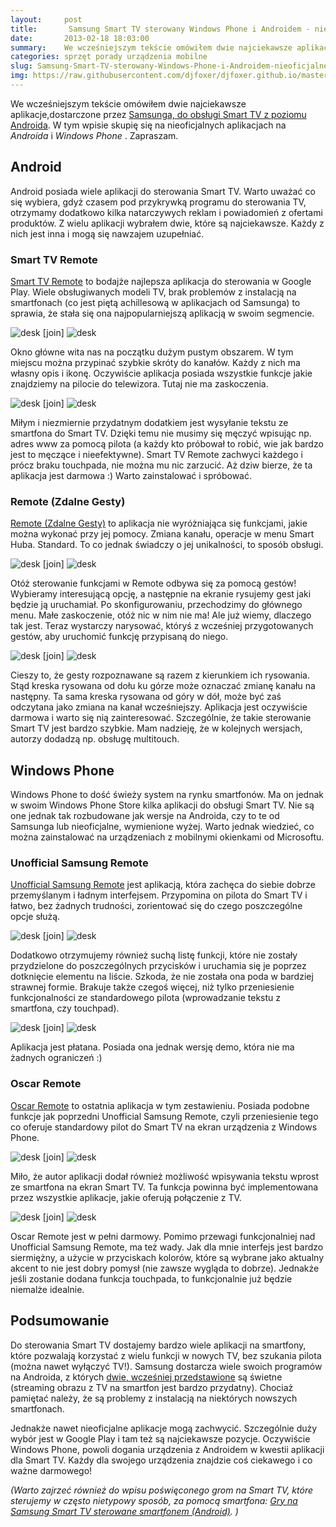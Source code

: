 ```yaml
---
layout:     post
title:       Samsung Smart TV sterowany Windows Phone i Androidem - nieoficjalne aplikacje
date:       2013-02-18 18:03:00
summary:    We wcześniejszym tekście omówiłem dwie najciekawsze aplikacje,dostarczone przez Samsunga, do obsługi Smart TV z poziomu Androida.  W tym wpisie skupię się na nieoficjalnych aplikacjach na Androida i Windows Phone. Zapraszam.AndroidAndroid posiada wiele aplikacji do sterowania Smart TV. Warto uważać co się wybiera, gdyż czasem pod przykrywką programu do sterowania TV, otrzymamy dodatkowo kilka nata...
categories: sprzęt porady urządzenia mobilne
slug: Samsung-Smart-TV-sterowany-Windows-Phone-i-Androidem-nieoficjalne-aplikacje,39299.html
img: https://raw.githubusercontent.com/djfoxer/djfoxer.github.io/master/_img/2013-2-18-_117_/g_-_-x-_-_-_x20130217120256_0.png
---
```




We wcześniejszym tekście omówiłem dwie najciekawsze aplikacje,dostarczone przez [Samsunga, do obsługi Smart TV z poziomu Androida](http://www.dobreprogramy.pl/djfoxer/Samsung-SmartTV-sterowany-Androidem-oficjalne-aplikacje,38716.html).  W tym wpisie skupię się na nieoficjalnych aplikacjach na  *Androida*  i  *Windows Phone* . Zapraszam.



## Android



Android posiada wiele aplikacji do sterowania Smart TV. Warto uważać co się wybiera, gdyż czasem pod przykrywką programu do sterowania TV, otrzymamy dodatkowo kilka natarczywych reklam i powiadomień z ofertami produktów. Z wielu aplikacji wybrałem dwie, które są najciekawsze. Każdy z nich jest inna i mogą się nawzajem uzupełniać.



### Smart TV Remote


[Smart TV Remote](https://play.google.com/store/apps/details?id=com.adi.remote.phone)  to bodajże najlepsza aplikacja do sterowania w Google Play. Wiele obsługiwanych modeli TV, brak problemów z instalacją na smartfonach (co jest piętą achillesową w aplikacjach od Samsunga) to sprawia, że stała się ona najpopularniejszą aplikacją w swoim segmencie. 



![desk](https://raw.githubusercontent.com/djfoxer/djfoxer.github.io/master/_img/2013-2-18-_117_/g_-_-x-_-_-_x20130217120256_0.png)
[join]
![desk](https://raw.githubusercontent.com/djfoxer/djfoxer.github.io/master/_img/2013-2-18-_117_/g_-_-x-_-_-_x20130217120325_0.png)



Okno główne wita nas na początku dużym pustym obszarem. W tym miejscu można przypinać szybkie skróty do kanałów. Każdy z nich ma własny opis i ikonę. Oczywiście aplikacja posiada wszystkie funkcje jakie znajdziemy na pilocie do telewizora. Tutaj nie ma zaskoczenia.



![desk](https://raw.githubusercontent.com/djfoxer/djfoxer.github.io/master/_img/2013-2-18-_117_/g_-_-x-_-_-_x20130217120310_0.png)
[join]
![desk](https://raw.githubusercontent.com/djfoxer/djfoxer.github.io/master/_img/2013-2-18-_117_/g_-_-x-_-_-_x20130217120339_0.png)



Miłym i niezmiernie przydatnym dodatkiem jest wysyłanie tekstu ze smartfona do Smart TV. Dzięki temu nie musimy się męczyć wpisując np. adres www za pomocą pilota (a każdy kto próbował to robić, wie jak bardzo jest to męczące i nieefektywne). Smart TV Remote zachwyci każdego i prócz braku touchpada, nie można mu nic zarzucić. Aż dziw bierze, że ta aplikacja jest darmowa :) Warto zainstalować i spróbować.



### Remote (Zdalne Gesty)



[Remote (Zdalne Gesty)](https://play.google.com/store/apps/details?id=com.andnexus.remote)  to aplikacja nie wyróżniająca się funkcjami, jakie można wykonać przy jej pomocy. Zmiana kanału, operacje w menu Smart Huba. Standard. To co jednak świadczy o jej unikalności, to sposób obsługi. 



![desk](https://raw.githubusercontent.com/djfoxer/djfoxer.github.io/master/_img/2013-2-18-_117_/g_-_-x-_-_-_x20130217120127_0.png)
[join]
![desk](https://raw.githubusercontent.com/djfoxer/djfoxer.github.io/master/_img/2013-2-18-_117_/g_-_-x-_-_-_x20130217120133_0.png)



Otóż sterowanie funkcjami w Remote odbywa się za pomocą gestów! Wybieramy interesującą opcję, a następnie na ekranie rysujemy gest jaki będzie ją uruchamiał. Po skonfigurowaniu, przechodzimy do głównego menu. Małe zaskoczenie, otóż nic w nim nie ma! Ale już wiemy, dlaczego tak jest. Teraz wystarczy narysować, któryś z wcześniej  przygotowanych gestów, aby uruchomić funkcję przypisaną do niego.



![desk](https://raw.githubusercontent.com/djfoxer/djfoxer.github.io/master/_img/2013-2-18-_117_/g_-_-x-_-_-_x20130217120137_0.png)
[join]
![desk](https://raw.githubusercontent.com/djfoxer/djfoxer.github.io/master/_img/2013-2-18-_117_/g_-_-x-_-_-_x20130217120142_0.png)



Cieszy to, że gesty rozpoznawane są razem z kierunkiem ich rysowania. Stąd kreska rysowana od dołu ku górze może oznaczać zmianę kanału na następny. Ta sama kreska rysowana od góry w dół, może być zaś odczytana jako zmiana na kanał wcześniejszy. Aplikacja jest oczywiście darmowa i warto się nią zainteresować. Szczególnie, że takie sterowanie Smart TV jest bardzo szybkie. Mam nadzieję, że w kolejnych wersjach, autorzy dodadzą np. obsługę multitouch.



## Windows Phone



Windows Phone to dość świeży system na rynku smartfonów. Ma on jednak w swoim Windows Phone Store kilka aplikacji do obsługi Smart TV. Nie są one jednak tak rozbudowane jak wersje na Androida, czy to te od Samsunga lub nieoficjalne, wymienione wyżej. Warto jednak wiedzieć, co można zainstalować na urządzeniach z mobilnymi okienkami od Microsoftu.



### Unofficial Samsung Remote



[Unofficial Samsung Remote](http://www.windowsphone.com/pl-pl/store/app/unofficial-samsung-remote/eee32829-f405-40b4-93d1-568bbda1664d)  jest aplikacją, która zachęca do siebie dobrze przemyślanym i ładnym interfejsem. Przypomina on pilota do Smart TV i łatwo, bez żadnych trudności, zorientować się do czego poszczególne opcje służą. 



![desk](https://raw.githubusercontent.com/djfoxer/djfoxer.github.io/master/_img/2013-2-18-_117_/g_-_-x-_-_-_x20130217120351_0.jpg)
[join]
![desk](https://raw.githubusercontent.com/djfoxer/djfoxer.github.io/master/_img/2013-2-18-_117_/g_-_-x-_-_-_x20130217120401_0.jpg)



Dodatkowo otrzymujemy również suchą listę funkcji, które nie zostały przydzielone do poszczególnych przycisków i uruchamia się je poprzez dotknięcie elementu na liście. Szkoda, że nie została ona poda w bardziej strawnej formie. Brakuje także czegoś więcej, niż tylko przeniesienie funkcjonalności ze standardowego pilota (wprowadzanie tekstu z smartfona, czy touchpad).



![desk](https://raw.githubusercontent.com/djfoxer/djfoxer.github.io/master/_img/2013-2-18-_117_/g_-_-x-_-_-_x20130217120408_0.jpg)
[join]
![desk](https://raw.githubusercontent.com/djfoxer/djfoxer.github.io/master/_img/2013-2-18-_117_/g_-_-x-_-_-_x20130217120414_0.jpg)



Aplikacja jest płatana. Posiada ona jednak wersję demo, która nie ma żadnych ograniczeń :)



### Oscar Remote



[Oscar Remote](http://www.windowsphone.com/pl-pl/store/app/oscar-remote/339d5f71-429f-48f2-b76c-eac268c0886f)  to ostatnia aplikacja w tym zestawieniu. Posiada podobne funkcje jak poprzedni Unofficial Samsung Remote, czyli przeniesienie tego co oferuje standardowy pilot do Smart TV na ekran urządzenia z Windows Phone.



![desk](https://raw.githubusercontent.com/djfoxer/djfoxer.github.io/master/_img/2013-2-18-_117_/g_-_-x-_-_-_x20130217120105_0.jpg)
[join]
![desk](https://raw.githubusercontent.com/djfoxer/djfoxer.github.io/master/_img/2013-2-18-_117_/g_-_-x-_-_-_x20130217120109_0.jpg)



Miło, że autor aplikacji dodał również możliwość wpisywania tekstu wprost ze smartfona na ekran Smart TV. Ta funkcja powinna być implementowana przez wszystkie aplikacje, jakie oferują połączenie z TV.



![desk](https://raw.githubusercontent.com/djfoxer/djfoxer.github.io/master/_img/2013-2-18-_117_/g_-_-x-_-_-_x20130217120112_0.jpg)
[join]
![desk](https://raw.githubusercontent.com/djfoxer/djfoxer.github.io/master/_img/2013-2-18-_117_/g_-_-x-_-_-_x20130217120115_0.jpg)



Oscar Remote jest w pełni darmowy. Pomimo przewagi funkcjonalniej nad Unofficial Samsung Remote, ma też wady. Jak dla mnie interfejs jest bardzo siermiężny, a użycie w przyciskach kolorów, które są wybrane jako aktualny akcent to nie jest dobry pomysł (nie zawsze wygląda to dobrze). Jednakże jeśli zostanie dodana funkcja touchpada, to funkcjonalnie już będzie niemalże idealnie. 



## Podsumowanie

 
Do sterowania Smart TV dostajemy bardzo wiele aplikacji na smartfony, które pozwalają korzystać z wielu funkcji w nowych TV, bez szukania pilota (można nawet wyłączyć TV!). Samsung dostarcza wiele swoich programów na Androida, z których [dwie, wcześniej przedstawione](http://www.dobreprogramy.pl/djfoxer/Samsung-Smart-TV-sterowany-Androidem-oficjalne-aplikacje,38716.html)  są świetne (streaming obrazu z TV na smartfon jest bardzo przydatny). Chociaż pamiętać należy, że są problemy z instalacją na niektórych nowszych smartfonach. 

Jednakże nawet nieoficjalne aplikacje mogą zachwycić. Szczególnie duży wybór jest w Google Play i tam też są najciekawsze pozycje. Oczywiście Windows Phone, powoli dogania urządzenia z Androidem w kwestii aplikacji dla Smart TV. Każdy dla swojego urządzenia znajdzie coś ciekawego i co ważne darmowego! 

 *(Warto zajrzeć również do wpisu poświęconego grom na Smart TV, które sterujemy w często nietypowy sposób, za pomocą smartfona: [Gry na Samsung Smart TV sterowane smartfonem (Android)](http://www.dobreprogramy.pl/djfoxer/Gry-na-Samsung-Smart-TV-sterowane-smartfonem-Android,39836.html). )* 
